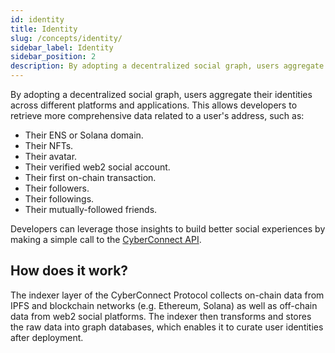 ```yaml
---
id: identity
title: Identity
slug: /concepts/identity/
sidebar_label: Identity
sidebar_position: 2
description: By adopting a decentralized social graph, users aggregate their identities across different platforms and applications.
---
```


By adopting a decentralized social graph, users aggregate their identities across different platforms and applications. This allows developers to retrieve more comprehensive data related to a user's address, such as:
<ul>
    <li>Their ENS or Solana domain.</li>
    <li>Their NFTs.</li>
    <li>Their avatar.</li>
    <li>Their verified web2 social account.</li>
    <li>Their first on-chain transaction.</li>
    <li>Their followers.</li>
    <li>Their followings.</li>
    <li>Their mutually-followed friends.</li>
</ul>

Developers can leverage those insights to build better social experiences by making a simple call to the [CyberConnect API](/cyberconnect-api/overview/).

## How does it work?

The indexer layer of the CyberConnect Protocol collects on-chain data from IPFS and blockchain networks (e.g. Ethereum, Solana) as well as off-chain data from web2 social platforms. The indexer then transforms and stores the raw data into graph databases, which enables it to curate user identities after deployment.
